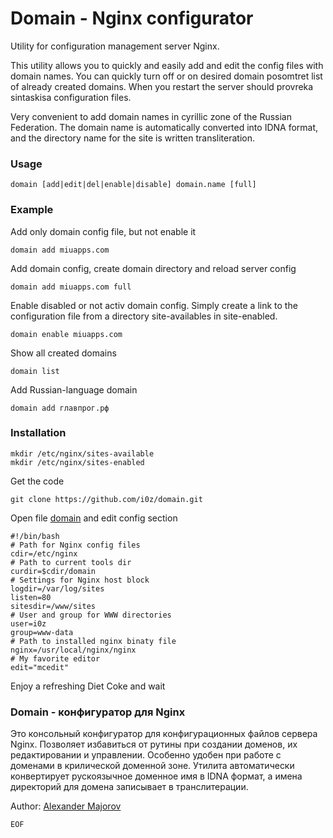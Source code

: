 Domain - Nginx configurator
======

Utility for configuration management server Nginx.

This utility allows you to quickly and easily add and edit the config files with domain names.
You can quickly turn off or on desired domain posomtret list of already created domains.
When you restart the server should provreka sintaskisa configuration files.

Very convenient to add domain names in cyrillic zone of the Russian Federation.
The domain name is automatically converted into IDNA format, and the directory name for the site is written transliteration.


### Usage

    domain [add|edit|del|enable|disable] domain.name [full]

### Example

Add only domain config file, but not enable it

    domain add miuapps.com

Add domain config, create domain directory and reload server config

    domain add miuapps.com full

Enable disabled or not activ domain config. Simply create a link to the configuration file from a directory site-availables in site-enabled.

    domain enable miuapps.com

Show all created domains

    domain list

Add Russian-language domain

    domain add главпрог.рф


### Installation

    mkdir /etc/nginx/sites-available
    mkdir /etc/nginx/sites-enabled

Get the code

    git clone https://github.com/i0z/domain.git

Open file [domain](https://github.com/i0z/domain/blob/master/domain) and edit config section

    #!/bin/bash
    # Path for Nginx config files
    cdir=/etc/nginx
    # Path to current tools dir
    curdir=$cdir/domain
    # Settings for Nginx host block
    logdir=/var/log/sites
    listen=80
    sitesdir=/www/sites
    # User and group for WWW directories
    user=i0z
    group=www-data
    # Path to installed nginx binaty file
    nginx=/usr/local/nginx/nginx
    # My favorite editor
    edit="mcedit"

Enjoy a refreshing Diet Coke and wait


### Domain - конфигуратор для Nginx

Это консольный конфигуратор для конфигурационных файлов сервера Nginx. Позволяет избавиться от рутины при создании доменов, их редактировании и управлении.
Особенно удобен при работе с доменами в крилической доменной зоне. Утилита автоматически конвертирует рускоязычное доменное имя в IDNA формат, а имена директорий для домена записывает в транслитерации.

Author: [Alexander Majorov][author]

[author]: https://plus.google.com/115680384326936249146?rel=author
`EOF`
